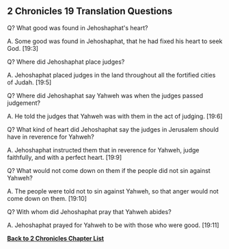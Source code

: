 ## 2 Chronicles 19 Translation Questions ##

Q? What good was found in Jehoshaphat's heart?

A. Some good was found in Jehoshaphat, that he had fixed his heart to seek God. [19:3]

Q? Where did Jehoshaphat place judges?

A. Jehoshaphat placed judges in the land throughout all the fortified cities of Judah. [19:5]

Q? Where did Jehoshaphat say Yahweh was when the judges passed judgement?

A. He told the judges that Yahweh was with them in the act of judging. [19:6]

Q? What kind of heart did Jehoshaphat say the judges in Jerusalem should have in reverence for Yahweh?

A. Jehoshaphat instructed them that in reverence for Yahweh, judge faithfully, and with a perfect heart. [19:9]

Q? What would not come down on them if the people did not sin against Yahweh?

A. The people were told not to sin against Yahweh, so that anger would not come down on them. [19:10]

Q? With whom did Jehoshaphat pray that Yahweh abides?

A. Jehoshaphat prayed for Yahweh to be with those who were good. [19:11]

__[Back to 2 Chronicles Chapter List](./)__

